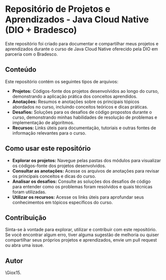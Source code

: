 # Repositório de Projetos e Aprendizados - Java Cloud Native (DIO + Bradesco)

Este repositório foi criado para documentar e compartilhar meus projetos e aprendizados durante o curso de Java Cloud Native oferecido pela DIO em parceria com o Bradesco.

## Conteúdo

Este repositório contém os seguintes tipos de arquivos:

* **Projetos:** Códigos-fonte dos projetos desenvolvidos ao longo do curso, demonstrando a aplicação prática dos conceitos aprendidos.
* **Anotações:** Resumos e anotações sobre os principais tópicos abordados no curso, incluindo conceitos teóricos e dicas práticas.
* **Desafios:** Soluções para os desafios de código propostos durante o curso, demonstrando minhas habilidades de resolução de problemas e implementação de algoritmos.
* **Recursos:** Links úteis para documentação, tutoriais e outras fontes de informação relevantes para o curso.

## Como usar este repositório

* **Explorar os projetos:** Navegue pelas pastas dos módulos para visualizar os códigos-fonte dos projetos desenvolvidos.
* **Consultar as anotações:** Acesse os arquivos de anotações para revisar os principais conceitos e dicas do curso.
* **Analisar os desafios:** Consulte as soluções dos desafios de código para entender como os problemas foram resolvidos e quais técnicas foram utilizadas.
* **Utilizar os recursos:** Acesse os links úteis para aprofundar seus conhecimentos em tópicos específicos do curso.

## Contribuição

Sinta-se à vontade para explorar, utilizar e contribuir com este repositório. Se você encontrar algum erro, tiver alguma sugestão de melhoria ou quiser compartilhar seus próprios projetos e aprendizados, envie um pull request ou abra uma issue.

## Autor

\Giox15.

